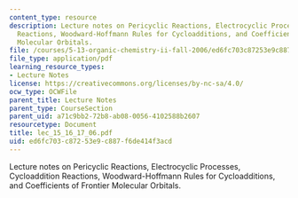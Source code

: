 ```yaml
---
content_type: resource
description: Lecture notes on Pericyclic Reactions, Electrocyclic Processes, Cycloaddition
  Reactions, Woodward-Hoffmann Rules for Cycloadditions, and Coefficients of Frontier
  Molecular Orbitals.
file: /courses/5-13-organic-chemistry-ii-fall-2006/ed6fc703c87253e9c887f6de414f3acd_lec_15_16_17_06.pdf
file_type: application/pdf
learning_resource_types:
- Lecture Notes
license: https://creativecommons.org/licenses/by-nc-sa/4.0/
ocw_type: OCWFile
parent_title: Lecture Notes
parent_type: CourseSection
parent_uid: a71c9bb2-72b8-ab08-0056-4102588b2607
resourcetype: Document
title: lec_15_16_17_06.pdf
uid: ed6fc703-c872-53e9-c887-f6de414f3acd
---
```

Lecture notes on Pericyclic Reactions, Electrocyclic Processes, Cycloaddition Reactions, Woodward-Hoffmann Rules for Cycloadditions, and Coefficients of Frontier Molecular Orbitals.